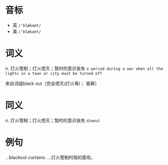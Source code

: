 # 音标

- 英 `/'blækaʊt/`
- 美 `/'blækaʊt/`

# 词义

n. 灯火管制；灯火熄灭；暂时的意识丧失
`a period during a war when all the lights in a town or city must be turned off`



来自词组black out〔完全熄灭(灯火等)； 昏厥〕

# 同义

n. 灯火管制；灯火熄灭；暂时的意识丧失
`dimout`

# 例句

...blackout curtains.
…灯火管制时用的窗帘。


